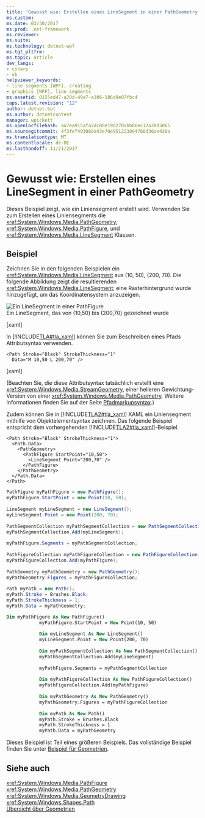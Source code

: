 ```yaml
---
title: 'Gewusst wie: Erstellen eines LineSegment in einer PathGeometry'
ms.custom: 
ms.date: 03/30/2017
ms.prod: .net-framework
ms.reviewer: 
ms.suite: 
ms.technology: dotnet-wpf
ms.tgt_pltfrm: 
ms.topic: article
dev_langs:
- csharp
- vb
helpviewer_keywords:
- line segments [WPF], creating
- graphics [WPF], line segments
ms.assetid: 0155ed47-a20d-49a7-a306-186d8e07fbc4
caps.latest.revision: "12"
author: dotnet-bot
ms.author: dotnetcontent
manager: wpickett
ms.openlocfilehash: aa7ea915afa2dc80e19d270abb86ec12a39d5865
ms.sourcegitcommit: 4f3fef493080a43e70e951223894768d36ce430a
ms.translationtype: MT
ms.contentlocale: de-DE
ms.lasthandoff: 11/21/2017
---
```

# <a name="how-to-create-a-linesegment-in-a-pathgeometry"></a>Gewusst wie: Erstellen eines LineSegment in einer PathGeometry
Dieses Beispiel zeigt, wie ein Liniensegment erstellt wird. Verwenden Sie zum Erstellen eines Liniensegments die <xref:System.Windows.Media.PathGeometry>, <xref:System.Windows.Media.PathFigure>, und <xref:System.Windows.Media.LineSegment> Klassen.  
  
## <a name="example"></a>Beispiel  
 Zeichnen Sie in den folgenden Beispielen ein <xref:System.Windows.Media.LineSegment> aus (10, 50), (200, 70). Die folgende Abbildung zeigt die resultierenden <xref:System.Windows.Media.LineSegment>; eine Rasterhintergrund wurde hinzugefügt, um das Koordinatensystem anzuzeigen.  
  
 ![Ein LineSegment in einer PathFigure](../../../../docs/framework/wpf/graphics-multimedia/media/graphicsmm-pathgeometrylinesegment.png "Graphicsmm_pathgeometrylinesegment")  
Ein LineSegment, das von (10,50) bis (200,70) gezeichnet wurde  
  
 [xaml]  
  
 In [!INCLUDE[TLA#tla_xaml](../../../../includes/tlasharptla-xaml-md.md)] können Sie zum Beschreiben eines Pfads Attributsyntax verwenden.  
  
```xaml  
<Path Stroke="Black" StrokeThickness="1"    
  Data="M 10,50 L 200,70" />  
```  
  
 [xaml]  
  
 (Beachten Sie, die diese Attributsyntax tatsächlich erstellt eine <xref:System.Windows.Media.StreamGeometry>, einer helleren Gewichtung-Version von einer <xref:System.Windows.Media.PathGeometry>. Weitere Informationen finden Sie auf der Seite [Pfadmarkupsyntax](../../../../docs/framework/wpf/graphics-multimedia/path-markup-syntax.md).)  
  
 Zudem können Sie in [!INCLUDE[TLA2#tla_xaml](../../../../includes/tla2sharptla-xaml-md.md)] XAML ein Liniensegment mithilfe von Objektelementsyntax zeichnen. Das folgende Beispiel entspricht dem vorhergehenden [!INCLUDE[TLA2#tla_xaml](../../../../includes/tla2sharptla-xaml-md.md)]-Beispiel.  
  
```xaml  
<Path Stroke="Black" StrokeThickness="1">  
  <Path.Data>  
    <PathGeometry>  
      <PathFigure StartPoint="10,50">  
        <LineSegment Point="200,70" />  
      </PathFigure>  
    </PathGeometry>  
  </Path.Data>  
</Path>  
```  
  
```csharp  
PathFigure myPathFigure = new PathFigure();  
myPathFigure.StartPoint = new Point(10, 50);  
  
LineSegment myLineSegment = new LineSegment();  
myLineSegment.Point = new Point(200, 70);  
  
PathSegmentCollection myPathSegmentCollection = new PathSegmentCollection();  
myPathSegmentCollection.Add(myLineSegment);  
  
myPathFigure.Segments = myPathSegmentCollection;  
  
PathFigureCollection myPathFigureCollection = new PathFigureCollection();  
myPathFigureCollection.Add(myPathFigure);  
  
PathGeometry myPathGeometry = new PathGeometry();  
myPathGeometry.Figures = myPathFigureCollection;  
  
Path myPath = new Path();  
myPath.Stroke = Brushes.Black;  
myPath.StrokeThickness = 1;  
myPath.Data = myPathGeometry;  
```  
  
```vb  
Dim myPathFigure As New PathFigure()  
            myPathFigure.StartPoint = New Point(10, 50)  
  
            Dim myLineSegment As New LineSegment()  
            myLineSegment.Point = New Point(200, 70)  
  
            Dim myPathSegmentCollection As New PathSegmentCollection()  
            myPathSegmentCollection.Add(myLineSegment)  
  
            myPathFigure.Segments = myPathSegmentCollection  
  
            Dim myPathFigureCollection As New PathFigureCollection()  
            myPathFigureCollection.Add(myPathFigure)  
  
            Dim myPathGeometry As New PathGeometry()  
            myPathGeometry.Figures = myPathFigureCollection  
  
            Dim myPath As New Path()  
            myPath.Stroke = Brushes.Black  
            myPath.StrokeThickness = 1  
            myPath.Data = myPathGeometry  
```  
  
 Dieses Beispiel ist Teil eines größeren Beispiels. Das vollständige Beispiel finden Sie unter [Beispiel für Geometrien](http://go.microsoft.com/fwlink/?LinkID=159989).  
  
## <a name="see-also"></a>Siehe auch  
 <xref:System.Windows.Media.PathFigure>  
 <xref:System.Windows.Media.PathGeometry>  
 <xref:System.Windows.Media.GeometryDrawing>  
 <xref:System.Windows.Shapes.Path>  
 [Übersicht über Geometrien](../../../../docs/framework/wpf/graphics-multimedia/geometry-overview.md)
